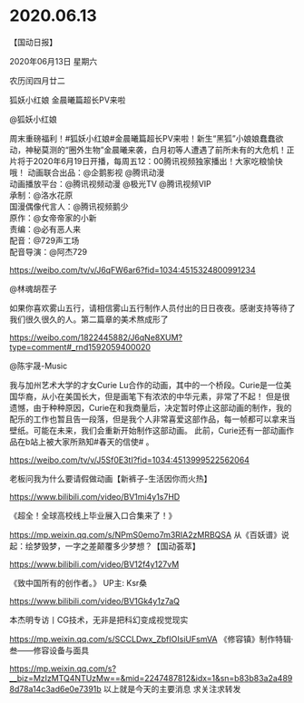 # 2020.06.13


【国动日报】

2020年06月13日  星期六

农历闰四月廿二
 
狐妖小红娘 金晨曦篇超长PV来啦

@狐妖小红娘   

周末重磅福利！#狐妖小红娘#金晨曦篇超长PV来啦！新生“黑狐”小娘娘蠢蠢欲动，神秘莫测的“圈外生物”金晨曦来袭，白月初等人遭遇了前所未有的大危机！正片将于2020年6月19日开播，每周五12：00腾讯视频独家播出！大家吃粮愉快哦！
动画联合出品：@企鹅影视 @腾讯动漫   
动画播放平台：@腾讯视频动漫 @极光TV @腾讯视频VIP   
承制：@洛水花原   
国漫偶像代言人：@腾讯视频鹅少   
原作：@女帝帝家的小新   
责编：@必有恶人来  
配音：@729声工场   
配音导演：@阿杰729

https://weibo.com/tv/v/J6qFW6ar6?fid=1034:4515324800991234

@林魂胡茬子   

如果你喜欢雾山五行，请相信雾山五行制作人员付出的日日夜夜。感谢支持等待了我们很久很久的人。第二篇章的美术熬成形了

https://weibo.com/1822445882/J6qNe8XUM?type=comment#_rnd1592059400020


@陈宇晟-Music  

我与加州艺术大学的才女Curie Lu合作的动画，其中的一个桥段。Curie是一位美国华裔，从小在美国长大，但是画笔下有浓浓的中华元素，非常了不起！
但是很遗憾，由于种种原因，Curie在和我商量后，决定暂时停止这部动画的制作，我的配乐的工作也暂且告一段落，但是我个人非常喜爱这部作品，每一帧都可以拿来当壁纸。可能在未来，我们会重新开始制作这部动画。
此前，Curie还有一部动画作品在b站上被大家所熟知#春天的信使# 。

https://weibo.com/tv/v/J5Sf0E3tI?fid=1034:4513999522562064


老板问我为什么要请假做动画【新裤子-生活因你而火热】

https://www.bilibili.com/video/BV1mi4y1s7HD

 
《超全！全球高校线上毕业展入口合集来了！》

https://mp.weixin.qq.com/s/NPmS0emo7m3RIA2zMRBQSA
从《百妖谱》说起：绘梦毁梦，一字之差颠覆多少梦想？【国动荟萃】

https://www.bilibili.com/video/BV12f4y127vM

 
《致中国所有的创作者。》 UP主: Ksr桑

https://www.bilibili.com/video/BV1Gk4y1z7aQ

 
本杰明专访丨CG技术，无非是把科幻变成视觉现实

https://mp.weixin.qq.com/s/SCCLDwx_ZbfIOIsiUFsmVA
 《修容镇》制作特辑·叁——修容设备与面具

https://mp.weixin.qq.com/s?__biz=MzIzMTQ4NTUzMw==&mid=2247487812&idx=1&sn=b83b83a2a4898d78a14c3ad6e0e7391b
以上就是今天的主要消息
求关注求转发





